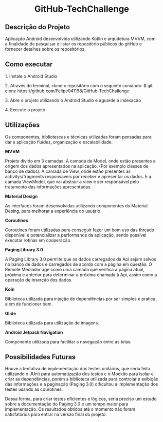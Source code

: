 <h1 align="center">GitHub-TechChallenge</h1>


<h2 ">Descrição do Projeto</h2>
<p>Aplicação Android desenvolvida utilizando Kotlin e arquitetura MVVM, com a finalidade de pesquisar e listar os repositório públicos do gitHub e fornecer detalhes sobre os repositórios.</p>

<h2 ">Como executar</h2>
<p>1. Instale o Android Studio</p>
<p>2. Através do terminal, clone o repositório com o seguinte comando:
$ git clone https://github.com/Felipe041198/GitHub-TechChallenge</p>
<p>3. Abre o projeto utilizando o Android Studio e aguarde a indexação</p>
<p>4. Execute o projeto</p>


<h2>Utilizações</h2>

Os componentes, bibliotescas e técnicas utilizadas foram pensadas para dar a aplicação fluidez, organização e escalabilidade.

<b>MVVM</b>

Projeto divido em 3 camadas:
A camada de Model, onde estão presentes a origem dos dados apresentados na aplicação. (Por exemplo classes de banco de dados).
A camada de View, onde estão presentes as activitys/fragments responsaveís por receber e apresentar os dados.
E a camada ViewModel, que vai abstrair a view e ser responsável pelo tratamento das informações apresentadas.

<b>Material Design</b>

As interfaces foram desenvolvidas utilizando componentes do Material Desing, para melhorar a experiência do usuário.

<b>Coroutines</b>

Coroutines foram utilizadas para conseguir fazer um bom uso das threads disponível e potencializar a performance da aplicação, sendo possível executar rotinas em cooperação.

<b>Paging Library 3.0</b>

A Paging Library 3.0 permite que os dados carregados da Api sejam salvos no banco de dados e carregados de acordo com a página em questão. O Remote Mediador age como uma camada que verifica a página atual, próxima e anterior para determinar a próxima chamada à Api, assim como a operação de inserção dos dados.

<b>Koin</b>

Biblioteca utilizada para injeção de dependências por ser simples e pratica, além de funcionar bem.

<b>Glide</b>

Biblioteca utilizada para utilização de imagens.

<b>Android Jetpack Navigation</b>

Componente utilizada para facilitar a navegação entre as telas.

<h2>Possibilidades Futuras</h2>

<p>Houve a tentativa de implementação dos testes unitários, que seria feita utilizando o JUnit para automatização dos testes e o Mockito para isolar e criar as dependências, porém a biblioteca utilizada para controlar a exibição das informações e a paginação (Paging 3.0) dificultou a implementação dos testes usando as courotines. </p>

<p>Dessa forma, para criar testes eficientes e lógicos, seria preciso um estudo sobre a documentação do Paging 3.0 e um tempo maior para implementação. Os resultados obtidos até o momento não foram satisfatorios para entrar na versão final do projeto. </p>
